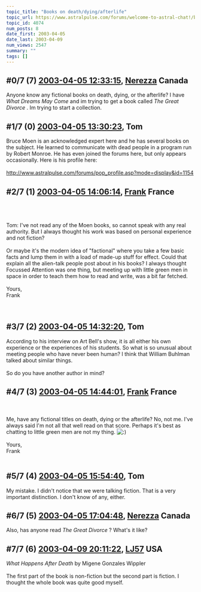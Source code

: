 ```yaml
---
topic_title: "Books on death/dying/afterlife"
topic_url: https://www.astralpulse.com/forums/welcome-to-astral-chat!/books-on-deathdyingafterlife
topic_id: 4074
num_posts: 8
date_first: 2003-04-05
date_last: 2003-04-09
num_views: 2547
summary: ""
tags: []
---
```


## \#0/7 (7) [2003-04-05 12:33:15](https://www.astralpulse.com/forums/index.php?msg=119786), [Nerezza](https://www.astralpulse.com/forums/profile/?u=740) Canada ##
<section>
Anyone know any fictional books on death, dying, or the afterlife? I have
<i>
 What Dreams May Come
</i>
and im trying to get a book called
<i>
 The Great Divorce
</i>
. Im trying to start a collection.
</section>

## \#1/7 (0) [2003-04-05 13:30:23](https://www.astralpulse.com/forums/index.php?msg=27113), Tom  ##
<section>
Bruce Moen is an acknowledged expert here and he has several books on the subject. He learned to communicate with dead people in a program run by Robert Monroe. He has even joined the forums here, but only appears occasionally. Here is his profile here:
<br>
<br>
<a class="bbc_link" href="http://www.astralpulse.com/forums/pop_profile.asp?mode=display&amp;id=1154" rel="noopener" target="_blank">
 http://www.astralpulse.com/forums/pop_profile.asp?mode=display&amp;id=1154
</a>
<br>
</section>

## \#2/7 (1) [2003-04-05 14:06:14](https://www.astralpulse.com/forums/index.php?msg=27115), [Frank](https://www.astralpulse.com/forums/profile/?u=359) France ##
<section>
<br>
<br>
<br>
Tom: I've not read any of the Moen books, so cannot speak with any real authority. But I always thought his work was based on personal experience and not fiction?
<br>
<br>
Or maybe it's the modern idea of "factional" where you take a few basic facts and lump them in with a load of made-up stuff for effect. Could that explain all the alien-talk people post about in his books? I always thought Focussed Attention was one thing, but meeting up with little green men in space in order to teach them how to read and write, was a bit far fetched.
<br>
<br>
Yours,
<br>
Frank
<br>
<br>
<br>
</section>

## \#3/7 (2) [2003-04-05 14:32:20](https://www.astralpulse.com/forums/index.php?msg=27116), Tom  ##
<section>
According to his interview on Art Bell's show, it is all either his own experience or the experiences of his students. So what is so unusual about meeting people who have never been human? I think that William Buhlman talked about similar things.
<br>
<br>
So do you have another author in mind?
<br>
</section>

## \#4/7 (3) [2003-04-05 14:44:01](https://www.astralpulse.com/forums/index.php?msg=27117), [Frank](https://www.astralpulse.com/forums/profile/?u=359) France ##
<section>
<br>
<br>
Me, have any fictional titles on death, dying or the afterlife? No, not me. I've always said I'm not all that well read on that score. Perhaps it's best as chatting to little green men are not my thing.
<img alt=":)" class="smiley" src="https://www.astralpulse.com/forums/Smileys/fugue/smiley.png" title="Smiley"/>
<br>
<br>
Yours,
<br>
Frank
<br>
<br>
</section>

## \#5/7 (4) [2003-04-05 15:54:40](https://www.astralpulse.com/forums/index.php?msg=27129), Tom  ##
<section>
My mistake. I didn't notice that we were talking fiction. That is a very important distinction. I don't know of any, either.
<br>
</section>

## \#6/7 (5) [2003-04-05 17:04:48](https://www.astralpulse.com/forums/index.php?msg=27132), [Nerezza](https://www.astralpulse.com/forums/profile/?u=740) Canada ##
<section>
Also, has anyone read
<i>
 The Great Divorce
</i>
? What's it like?
</section>

## \#7/7 (6) [2003-04-09 20:11:22](https://www.astralpulse.com/forums/index.php?msg=27526), [LJ57](https://www.astralpulse.com/forums/profile/?u=1835) USA ##
<section>
<i>
 What Happens After Death
</i>
by Migene Gonzales Wippler
<br>
<br>
The first part of the book is non-fiction but the second part is fiction. I thought the whole book was quite good myself.
</section>